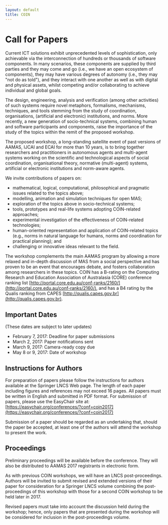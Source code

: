 ```yaml
---
layout: default
title: COIN
---
```


# Call for Papers

Current ICT solutions exhibit unprecedented levels of sophistication, only achievable via the interconnection of hundreds or thousands of software components. In many scenarios, these components are supplied by third parties and they may come and go (i.e., we have an open ecosystem of components), they may have various degrees of autonomy (i.e., they may "not do as told"), and they interact with one another as well as with digital and physical assets, whilst competing and/or collaborating to achieve individual and global goals. 

The design, engineering, analysis and verification (among other activities) of such systems require novel metaphors, formalisms, mechanisms, techniques, and tools stemming from the study of coordination, organisations, (artificial and electronic) institutions, and norms. More recently, a new generation of socio-technical systems, combining human and software participants and components, raise the importance of the study of the topics within the remit of the proposed workshop.

The proposed workshop, a long-standing satellite event of past versions of AAMAS, IJCAI and ECAI for more than 10 years, is to bring together researchers and practitioners in autonomous agents and multi-agent systems working on the scientific and technological aspects of social coordination, organisational theory, normative (multi-agent) systems, artificial or electronic institutions and norm-aware agents.

We invite contributions of papers on:
- mathematical, logical, computational, philosophical and pragmatic issues related to the topics above;
- modelling, animation and simulation techniques for open MAS;
- exploration of the topics above in socio-technical systems;
- tools, prototypes and real-life systems adopting COIN-related approaches;
- experimental investigation of the effectiveness of COIN-related technologies;
- human-oriented representation and application of COIN-related topics (e.g., norms in natural language for humans, norms and coordination for practical planning); and
- challenging or innovative ideas relevant to the field.


The workshop complements the main AAMAS program by allowing a more relaxed and in-depth discussion of MAS from a social perspective and has proven to be an event that encourages debate, and fosters collaboration among researchers in these topics.
COIN has a B-rating on the Computing Research and Education Association of Australasia (CORE) conference ranking list [http://portal.core.edu.au/conf-ranks/2160/](http://portal.core.edu.au/conf-ranks/2160/), and has a B4 rating by the Qualis ranking from CAPES [http://qualis.capes.gov.br](http://qualis.capes.gov.br).


## Important Dates
(These dates are subject to later updates)

- February 7, 2017: Deadline for paper submissions
- March 2, 2017: Paper notifications sent
- March 9, 2017: Camera-ready copy due
- May 8 or 9, 2017: Date of workshop


## Instructions for Authors

For preparation of papers please follow the instructions for authors available at the Springer LNCS Web page. The length of each paper including figures and references may not exceed 16 pages. All papers must be written in English and submitted in PDF format. For submission of papers, please use the EasyChair site at:  [https://easychair.org/conferences/?conf=coin2017](https://easychair.org/conferences/?conf=coin2017)

Submission of a paper should be regarded as an undertaking that, should the paper be accepted, at least one of the authors will attend the workshop to present the work. 

## Proceedings

Preliminary proceedings will be available before the conference. They will also be distributed to AAMAS 2017 registrants in electronic form. 


As with previous COIN workshops, we will have an LNCS post-proceedings. Authors will be invited to submit revised and extended versions of their paper for consideration for a Springer LNCS volume combining the post-proceedings of this workshop with those for a second COIN workshop to be held later in 2017. 


Revised papers must take into account the discussion held during the workshop; hence, only papers that are presented during the workshop will be considered for inclusion in the post-proceedings volume.

